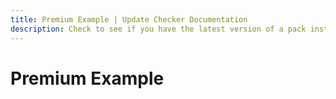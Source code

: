 ```yaml
---
title: Premium Example | Update Checker Documentation
description: Check to see if you have the latest version of a pack installed.
---
```


# Premium Example

```json

```
